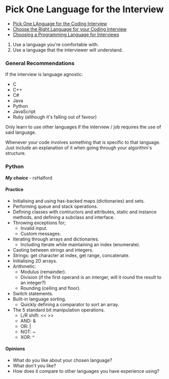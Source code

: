# Pick One Language for the Interview

- [Pick One LAnguage for the Coding Interview](https://github.com/rsHalford/coding-interview-university/tree/progress#book)
- [Choose the Right Language for your Coding Interview](https://github.com/rsHalford/coding-interview-university/tree/progress#book)
- [Choosing a Programming Language for Interviews](http://blog.codingforinterviews.com/best-programming-language-jobs/)

1. Use a language you're comfortable with.
2. Use a language that the interviewer will understand.

### General Recommendations

If the interview is language agnostic:
- C
- C++
- C#
- Java
- Python
- JavaScript
- Ruby (although it's falling out of favour)

Only learn to use other languages if the interview / job requires the use of said language.

Whenever your code involves something that is specific to that language. Just include an explanation of it when going through your algorithm's structure.

### Python

**_My choice_** - rsHalford

#### Practice

- Initialising and using has-backed maps (dictionaries) and sets.
- Performing queue and stack operations.
- Defining classes with contructors and attributes, static and instance methods, and defining a subclass and interface.
- Throwing exceptions for;
  - Invalid input.
  - Custom messages.
- Iterating through arrays and dictionaries.
  - Including iterate while maintaining an index (enumerate).
- Casting between strings and integers.
- Strings: get character at index, get range, concatenate.
- Initialising 2D arrays.
- Arithmetic:
  - Modulus (remainder).
  - Division (if the first operand is an interger, will it round the result to an integer?)
  - Rounding (ceiling and floor).
- Switch statements.
- Built-in language sorting.
  - Quickly defining a comparator to sort an array.
- The 5 standard bit manipulation operations.
  - L/R shift: << >>
  - AND: &
  - OR: |
  - NOT: ~
  - XOR: ^

#### Opinions

- What do you like about your chosen language?
- What don't you like?
- How does it compare to other languages you have experience using?
